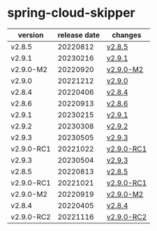 # spring-cloud-skipper	


|version|release date|changes|
|---|---|---|
|v2.8.5|20220812|[v2.8.5](./v2.8.5-20220812.md)|
|v2.9.1|20230216|[v2.9.1](./v2.9.1-20230216.md)|
|v2.9.0-M2|20220920|[v2.9.0-M2](./v2.9.0-M2-20220920.md)|
|v2.9.0|20221212|[v2.9.0](./v2.9.0-20221212.md)|
|v2.8.4|20220406|[v2.8.4](./v2.8.4-20220406.md)|
|v2.8.6|20220913|[v2.8.6](./v2.8.6-20220913.md)|
|v2.9.1|20230215|[v2.9.1](./v2.9.1-20230215.md)|
|v2.9.2|20230308|[v2.9.2](./v2.9.2-20230308.md)|
|v2.9.3|20230505|[v2.9.3](./v2.9.3-20230505.md)|
|v2.9.0-RC1|20221022|[v2.9.0-RC1](./v2.9.0-RC1-20221022.md)|
|v2.9.3|20230504|[v2.9.3](./v2.9.3-20230504.md)|
|v2.8.5|20220813|[v2.8.5](./v2.8.5-20220813.md)|
|v2.9.0-RC1|20221021|[v2.9.0-RC1](./v2.9.0-RC1-20221021.md)|
|v2.9.0-M2|20220919|[v2.9.0-M2](./v2.9.0-M2-20220919.md)|
|v2.8.4|20220405|[v2.8.4](./v2.8.4-20220405.md)|
|v2.9.0-RC2|20221116|[v2.9.0-RC2](./v2.9.0-RC2-20221116.md)|
